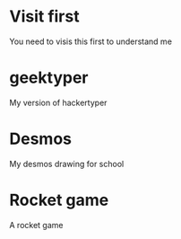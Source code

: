 # Visit first
You need to visis this first to understand me

# geektyper
My version of hackertyper

# Desmos
My desmos drawing for school

# Rocket game
A rocket game